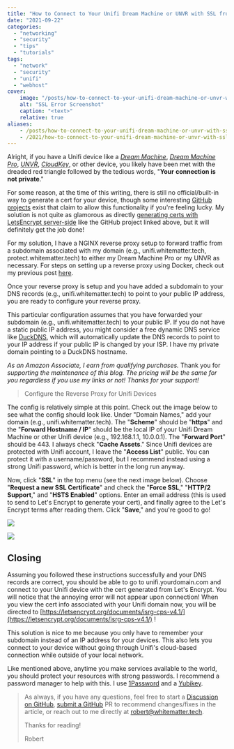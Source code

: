 ```yaml
---
title: "How to Connect to Your Unifi Dream Machine or UNVR with SSL from Let's Encrypt"
date: "2021-09-22"
categories:
  - "networking"
  - "security"
  - "tips"
  - "tutorials"
tags:
  - "network"
  - "security"
  - "unifi"
  - "webhost"
cover:
    image: "/posts/how-to-connect-to-your-unifi-dream-machine-or-unvr-with-ssl-from-lets-encrypt/header_how-to-connect-to-your-unifi-dream-machine-or-unvr-with-ssl-from-lets-encrypt.png"
    alt: "SSL Error Screenshot"
    caption: "<text>"
    relative: true
aliases:
    - /posts/how-to-connect-to-your-unifi-dream-machine-or-unvr-with-ssl-from-lets-encrypt/how-to-connect-to-your-unifi-dream-machine-or-unvr-with-ssl-from-lets-encrypt/
    - /2021/how-to-connect-to-your-unifi-dream-machine-or-unvr-with-ssl-from-lets-encrypt/
---
```


Alright, if you have a Unifi device like a [_Dream Machine_](https://amzn.to/3zvS2nd), _[Dream Machine Pro](https://www.amazon.com/gp/product/B086967C9X/ref=as_li_tl?ie=UTF8&camp=1789&creative=9325&creativeASIN=B086967C9X&linkCode=as2&tag=whitematter-20&linkId=4fc0624a437d4bfe761f2ebb02ca61bd)_, _[UNVR](https://amzn.to/3Cze3TN "https://amzn.to/3Cze3TN")_, _[CloudKey](https://amzn.to/2W1CZUz "https://amzn.to/2W1CZUz")_, or other device, you likely have been met with the dreaded red triangle followed by the tedious words, "**Your** **connection is not private**."

For some reason, at the time of this writing, there is still no official/built-in way to generate a cert for your device, though some interesting [GitHub projects](https://github.com/kchristensen/udm-le) exist that claim to allow this functionality if you're feeling lucky. My solution is not quite as glamorous as directly [generating certs with LetsEncrypt server-side](https://github.com/kchristensen/udm-le "https://github.com/kchristensen/udm-le") like the GitHub project linked above, but it will definitely get the job done!

For my solution, I have a NGINX reverse proxy setup to forward traffic from a subdomain associated with my domain (e.g., unifi.whitematter.tech, protect.whitematter.tech) to either my Dream Machine Pro or my UNVR as necessary. For steps on setting up a reverse proxy using Docker, check out my previous post [here](https://whitematter.tech/2021/run-a-reverse-proxy-using-docker/).

Once your reverse proxy is setup and you have added a subdomain to your DNS records (e.g., unifi.whitematter.tech) to point to your public IP address, you are ready to configure your reverse proxy.

This particular configuration assumes that you have forwarded your subdomain (e.g., unifi.whitematter.tech) to your public IP. If you do not have a static public IP address, you might consider a free dynamic DNS service like [DuckDNS](https://www.duckdns.org/ "https://www.duckdns.org/"), which will automatically update the DNS records to point to your IP address if your public IP is changed by your ISP. I have my private domain pointing to a DuckDNS hostname.

_As an Amazon Associate, I earn from qualifying purchases._ Thank you for _supporting the maintenance of this blog. The pricing will be the same for you regardless if you use my links or not! Thanks for your support!_

> Configure the Reverse Proxy for Unifi Devices

The config is relatively simple at this point. Check out the image below to see what the config should look like. Under "Domain Names," add your domain (e.g., unifi.whitematter.tech). The "**Scheme**" should be "**https**" and the "**Forward Hostname / IP**" should be the local IP of your Unifi Dream Machine or other Unifi device (e.g., 192.168.1.1, 10.0.0.1). The "**Forward Port**" should be 443. I always check "**Cache Assets**." Since Unifi devices are protected with Unifi account, I leave the "**Access List**" public. You can protect it with a username/password, but I recommend instead using a strong Unifi password, which is better in the long run anyway.

Now, click "**SSL**" in the top menu (see the next image below). Choose "**Request a new SSL Certificate**" and check the "**Force SSL**," "**HTTP/2 Support**," and "**HSTS Enabled**" options. Enter an email address (this is used to send to Let's Encrypt to generate your cert), and finally agree to the Let's Encrypt terms after reading them. Click "**Save**," and you're good to go!

![](/posts/how-to-connect-to-your-unifi-dream-machine-or-unvr-with-ssl-from-lets-encrypt/images/Screenshot_3.png)

![](/posts/how-to-connect-to-your-unifi-dream-machine-or-unvr-with-ssl-from-lets-encrypt/images/Screenshot_4.png)

## Closing

Assuming you followed these instructions successfully and your DNS records are correct, you should be able to go to unifi.yourdomain.com and connect to your Unifi device with the cert generated from Let's Encrypt. You will notice that the annoying error will not appear upon connection! When you view the cert info associated with your Unifi domain now, you will be directed to [https://letsencrypt.org/documents/isrg-cps-v4.1/](https://letsencrypt.org/documents/isrg-cps-v4.1/) !

This solution is nice to me because you only have to remember your subdomain instead of an IP address for your devices. This also lets you connect to your device without going through Unifi's cloud-based connection while outside of your local network.

Like mentioned above, anytime you make services available to the world, you should protect your resources with strong passwords. I recommend a password manager to help with this. I use [1Password](https://1password.com/) and a [Yubikey](https://www.amazon.com/Yubico-Authentication-Security-Supported-Accounts/dp/B08DHL1YDL/ref=sr_1_4?dchild=1&keywords=yubikey&qid=1632281315&sr=8-4).

> As always, if you have any questions, feel free to start a [Discussion on GitHub](https://github.com/RobertDWhite/WhiteMatterTech/discussions), [submit a GitHub](https://github.com/RobertDWhite/WhiteMatterTech/pulls) PR to recommend changes/fixes in the article, or reach out to me directly at [robert@whitematter.tech](mailto:robert@whitematter.tech).
>
> Thanks for reading!
>
> Robert

